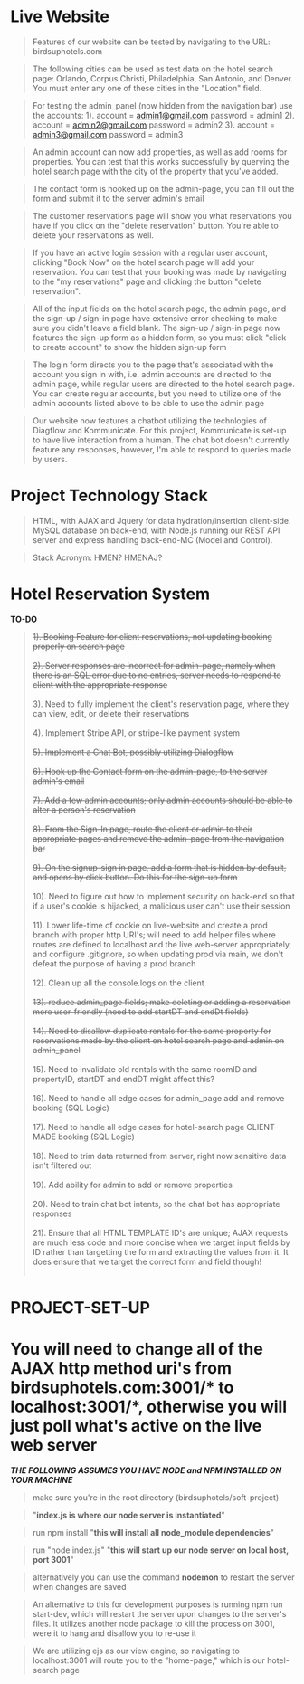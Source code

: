 # Live Website

> Features of our website can be tested by navigating to the URL: birdsuphotels.com<br />
  
> The following cities can be used as test data on the hotel search page: Orlando, Corpus Christi, Philadelphia, San Antonio, and Denver.
> You must enter any one of these cities in the "Location" field.<br />

> For testing the admin_panel (now hidden from the navigation bar) use the accounts: 1). account = admin1@gmail.com password = admin1 2). account = admin2@gmail.com
> password = admin2 3). account = admin3@gmail.com password = admin3<br />

> An admin account can now add properties, as well as add rooms for properties. You can test that this works successfully by querying the hotel search page with the city of
> the property that you've added.<br />

> The contact form is hooked up on the admin-page, you can fill out the form and submit it to the server admin's email<br />

> The customer reservations page will show you what reservations you have if you click on the "delete reservation" button. You're able to delete your reservations as well.<br />

> If you have an active login session with a regular user account, clicking "Book Now" on the hotel search page will add your reservation. You can test that your booking was made by navigating to the "my reservations" page and clicking the button "delete reservation".

> All of the input fields on the hotel search page, the admin page, and the sign-up / sign-in page have extensive error checking to make sure you didn't leave a field
> blank. The sign-up / sign-in page now features the sign-up form as a hidden form, so you must click "click to create account" to show the hidden sign-up form<br />

> The login form directs you to the page that's associated with the account you sign in with, i.e. admin accounts are directed to the admin page, while regular users are directed to the hotel search page. You can create regular accounts, but you need to utilize one of the admin accounts listed above to be able to use the admin page<br />

> Our website now features a chatbot utilizing the technlogies of Diagflow and Kommunicate. For this project, Kommunicate is set-up to have live interaction from a human. The chat bot doesn't currently feature any responses, however, I'm able to respond to queries made by users.

# Project Technology Stack

> HTML, with AJAX and Jquery for data hydration/insertion client-side. MySQL database on back-end, with Node.js running our REST API server and express handling back-end-MC (Model and Control).

> Stack Acronym: HMEN?
>                HMENAJ?

# Hotel Reservation System

**TO-DO**  

> ~~1). Booking Feature for client reservations, not updating booking properly on search page~~<br /><br />
> ~~2). Server responses are incorrect for admin-page, namely when there is an SQL error due to no entries, server needs to respond to client with
> the appropriate response~~<br /><br />
> 3). Need to fully implement the client's reservation page, where they can view, edit, or delete their reservations<br /><br />
> 4). Implement Stripe API, or stripe-like payment system<br /><br />
> ~~5). Implement a Chat Bot, possibly utilizing Dialogflow~~<br /><br />
> ~~6). Hook up the Contact form on the admin-page, to the server admin's email~~<br /><br />
> ~~7). Add a few admin accounts; only admin accounts should be able to alter a person's reservation~~<br /><br />
> ~~8). From the Sign-In page, route the client or admin to their appropriate pages and remove the admin_page from the navigation bar~~<br /><br />
> ~~9). On the signup-sign in page, add a form that is hidden by default, and opens by click button. Do this for the sign-up form~~<br /><br />
> 10). Need to figure out how to implement security on back-end so that if a user's cookie is hijacked, a malicious user can't use their session<br /><br />
> 11). Lower life-time of cookie on live-website and create a prod branch with proper http URI's; will need to add helper files where routes are defined
> to localhost and the live web-server appropriately, and configure .gitignore, so when updating prod via main, we don't defeat the purpose of having a prod branch<br /><br />
> 12). Clean up all the console.logs on the client<br /><br />
> ~~13). reduce admin_page fields; make deleting or adding a reservation more user-friendly (need to add startDT and endDt fields)~~<br /><br />
> ~~14). Need to disallow duplicate rentals for the same property for reservations made by the client on hotel search page and admin on admin_panel~~<br /><br />
> 15). Need to invalidate old rentals with the same roomID and propertyID, startDT and endDT might affect this?<br /><br />
> 16). Need to handle all edge cases for admin_page add and remove booking (SQL Logic)<br /><br />
> 17). Need to handle all edge cases for hotel-search page CLIENT-MADE booking (SQL Logic)<br /><br />
> 18). Need to trim data returned from server, right now sensitive data isn't filtered out<br /><br />
> 19). Add ability for admin to add or remove properties<br /><br />
> 20). Need to train chat bot intents, so the chat bot has appropriate responses<br/><br/>
> 21). Ensure that all HTML TEMPLATE ID's are unique; AJAX requests are much less code and more concise when we target input fields by ID rather than
> targetting the form and extracting the values from it. It does ensure that we target the correct form and field though!<br/><br/>

# **PROJECT-SET-UP**

# You will need to change all of the AJAX http method uri's from birdsuphotels.com:3001/* to localhost:3001/*, otherwise you will just poll what's active on the live web server

_**THE FOLLOWING ASSUMES YOU HAVE NODE and NPM INSTALLED ON YOUR MACHINE**_  

> make sure you're in the root directory (birdsuphotels/soft-project)  

> "**index.js is where our node server is instantiated**"
  
> run npm install "**this will install all node_module dependencies**"    
  
> run "node index.js" "**this will start up our node server on local host, port 3001**"

> alternatively you can use the command **nodemon** to restart the server when changes are saved

> An alternative to this for development purposes is running npm run start-dev, which will restart the server upon changes to the server's files.
> It utilizes another node package to kill the process on 3001, were it to hang and disallow you to re-use it
  
> We are utilizing ejs as our view engine, so navigating to localhost:3001 will route you to the "home-page," which is our hotel-search page
